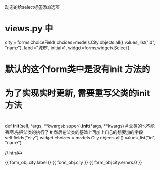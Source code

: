 动态的给select标签添加选项

# views.py 中
 city = forms.ChoiceField(
        choices=models.City.objects.all().values_list("id", "name"),
        label="城市",
        initial=1,
        widget=forms.widgets.Select
    )



# 默认的这个form类中是没有init 方法的
# 为了实现实时更新, 需要重写父类的init方法
# 
def __init__(self, *args, **kwargs):
	super().__init__(*args, **kwargs)	# 父类的也不能丢啊.先把父类的执行了
	# 然后在父类的基础上再加上自己的想要加的字段
	self.fields["city"].widget.choices = models.City.objects.all().values_list("id", "name")






// html中
<div class="form-group {% if form_obj.city.errors.0 %}has-error{% endif %}">
	{{ form_obj.city.label }}
	{{ form_obj.city }}
	<span class="help-block">{{ form_obj.city.errors.0 }}</span>
</div>